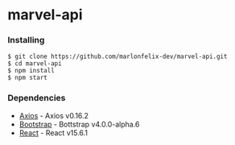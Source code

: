# marvel-api
### Installing
```
$ git clone https://github.com/marlonfelix-dev/marvel-api.git
$ cd marvel-api
$ npm install
$ npm start
```
### Dependencies

* [Axios](https://www.npmjs.com/package/axios) - Axios v0.16.2
* [Bootstrap](https://getbootstrap.com/docs/4.0/getting-started/introduction/) - Bottstrap v4.0.0-alpha.6
* [React](https://reactjs.org/docs/hello-world.html) - React v15.6.1
